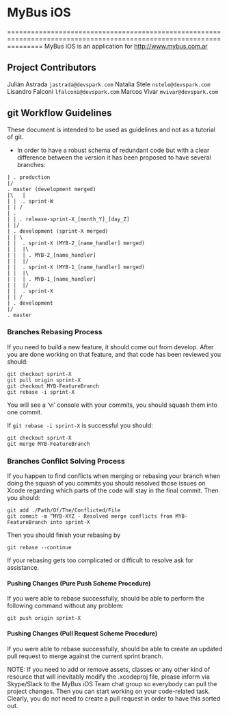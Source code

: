 # MyBus iOS
=====================================================================================================================
MyBus iOS is an application for http://www.mybus.com.ar

## Project Contributors
Julián Astrada `jastrada@devspark.com`
Natalia Stele `nstele@devspark.com`
Lisandro Falconi `lfalconi@devspark.com`
Marcos Vivar `mvivar@devspark.com`

## git Workflow Guidelines

These document is intended to be used as guidelines and not as a tutorial of git.

* In order to have a robust schema of redundant code but with a clear difference between the version it has been proposed to have several branches:

```
| . production
|/
. master (development merged)
|\   |
| |  . sprint-W
| | /
| .
| | . release-sprint-X_[month_Y]_[day_Z]
| |/
| . development (sprint-X merged)
| | \
| |  . sprint-X (MYB-2_[name_handler] merged)
| |  |\
| |  | . MYB-2_[name_handler]
| |  |/
| |  . sprint-X (MYB-1_[name_handler] merged)
| |  |\ 
| |  | . MYB-1_[name_handler]
| |  |/
| |  . sprint-X
| | /
| . development
|/ 
. master
```

### Branches Rebasing Process

If you need to build a new feature, it should come out from develop. After you are done working on that feature, and that code has been reviewed you should:

```
git checkout sprint-X
git pull origin sprint-X
git checkout MYB-FeatureBranch
git rebase -i sprint-X
```

You will see a ‘vi’ console with your commits, you should squash them into one commit.

If ```git rebase -i sprint-X``` is successful you should:

```
git checkout sprint-X
git merge MYB-FeatureBranch
```

### Branches Conflict Solving Process

If you happen to find conflicts when merging or rebasing your branch when doing the squash of you commits you should resolved those issues on Xcode regarding which parts of the code will stay in the final commit.
Then you should:

```
git add ./Path/Of/The/Conflicted/File
git commit -m “MYB-XYZ - Resolved merge conflicts from MYB-FeatureBranch into sprint-X
```

Then you should finish your rebasing by

```
git rebase --continue
```

If your rebasing gets too complicated or difficult to resolve ask for assistance.

#### Pushing Changes (Pure Push Scheme Procedure)

If you were able to rebase successfully, should be able to perform the following command without any problem:

```git push origin sprint-X```

#### Pushing Changes (Pull Request Scheme Procedure)

If you were able to rebase successfully, should be able to create an updated pull request to merge against the current sprint branch.

NOTE: If you need to add or remove assets, classes or any other kind of resource that will inevitably modify the .xcodeproj file, please inform via Skype/Slack to the MyBus iOS Team chat group so everybody can pull the project changes. Then you can start working on your code-related task. Clearly, you do not need to create a pull request in order to have this sorted out.